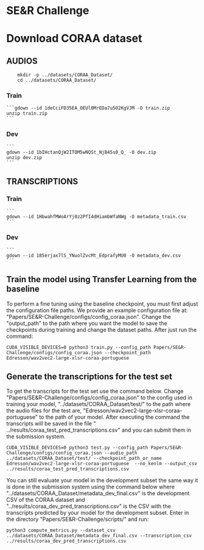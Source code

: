 # SE&R Challenge

# Download CORAA dataset
## AUDIOS
```
    mkdir -p ../datasets/CORAA_Dataset/
    cd ../datasets/CORAA_Dataset/
```
### Train 
    ```gdown --id 1deCciFD35EA_OEUl0MrEDa7u5O2KgVJM -O train.zip
    unzip train.zip
    ```
### Dev 
    ```
    gdown --id 1bIHctanQjW2ITOM5wNQSt_NjB45s0_Q_ -O dev.zip
    unzip dev.zip
    ```
## TRANSCRIPTIONS
### Train 
    ```
    gdown --id 1HbwahfMWoArYj0z2PfI4dHiambWfaNWg -O metadata_train.csv
    ```
### Dev 
    ```
    gdown --id 185erjax7lS_YNuolZvcMt_EdprafyMU0 -O metadata_dev.csv
    ```

## Train the model using Transfer Learning from the baseline
 To perform a fine tuning using the baseline checkpoint, you must first adjust the configuration file paths. We provide an example configuration file at: "Papers/SE&R-Challenge/configs/config_coraa.json".
  Change the "output_path" to the path where you want the model to save the checkpoints during training and change the dataset paths. After just run the command:

``` 
CUDA_VISIBLE_DEVICES=0 python3 train.py --config_path Papers/SE&R-Challenge/configs/config_coraa.json --checkpoint_path Edresson/wav2vec2-large-xlsr-coraa-portuguese 

``` 


## Generate the transcriptions for the test set


To get the transcripts for the test set use the command below. Change "Papers/SE&R-Challenge/configs/config_coraa.json" to the config used in training your model, "../datasets/CORAA_Dataset/test/" to the path where the audio files for the test are, "Edresson/wav2vec2-large-xlsr-coraa-portuguese" to the path of your model. After executing the command the transcripts will be saved in the file " ../results/coraa_test_pred_transcriptions.csv" and you can submit them in the submission system.


``` 
CUDA_VISIBLE_DEVICES=0 python3 test.py --config_path Papers/SE&R-Challenge/configs/config_coraa.json --audio_path ../datasets/CORAA_Dataset/test/ --checkpoint_path_or_name Edresson/wav2vec2-large-xlsr-coraa-portuguese  --no_kenlm --output_csv  ../results/coraa_test_pred_transcriptions.csv

``` 

You can still evaluate your model in the development subset the same way it is done in the submission system using the command below where "../datasets/CORAA_Dataset/metadata_dev_final.csv" is the development CSV of the CORAA dataset and "../results/coraa_dev_pred_transcriptions.csv" is the CSV with the transcripts predicted by your model for the development subset. Enter in the directory "Papers/SE&R-Challenge/scripts/" and run:


``` 
python3 compute_metrics.py --dataset_csv ../datasets/CORAA_Dataset/metadata_dev_final.csv --transcription_csv ../results/coraa_dev_pred_transcriptions.csv

```